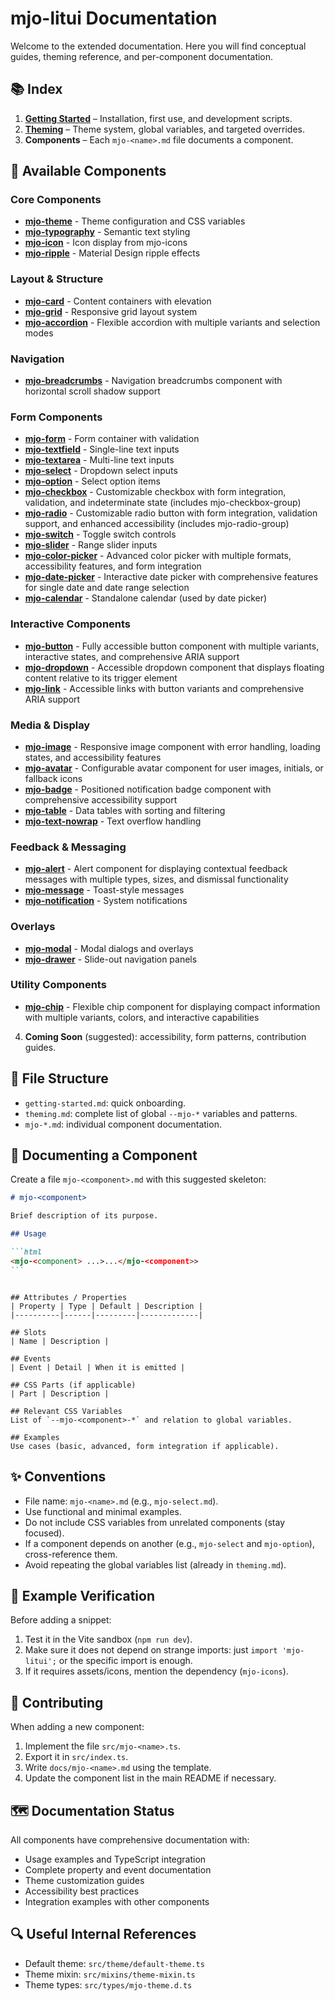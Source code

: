 # mjo-litui Documentation

Welcome to the extended documentation. Here you will find conceptual guides, theming reference, and per-component documentation.

## 📚 Index

1. **[Getting Started](getting-started.md)** – Installation, first use, and development scripts.
2. **[Theming](theming.md)** – Theme system, global variables, and targeted overrides.
3. **Components** – Each `mjo-<name>.md` file documents a component.

## 🧩 Available Components

### Core Components

- **[mjo-theme](mjo-theme.md)** - Theme configuration and CSS variables
- **[mjo-typography](mjo-typography.md)** - Semantic text styling
- **[mjo-icon](mjo-icon.md)** - Icon display from mjo-icons
- **[mjo-ripple](mjo-ripple.md)** - Material Design ripple effects

### Layout & Structure

- **[mjo-card](mjo-card.md)** - Content containers with elevation
- **[mjo-grid](mjo-grid.md)** - Responsive grid layout system
- **[mjo-accordion](mjo-accordion.md)** - Flexible accordion with multiple variants and selection modes

### Navigation

- **[mjo-breadcrumbs](mjo-breadcrumbs.md)** - Navigation breadcrumbs component with horizontal scroll shadow support

### Form Components

- **[mjo-form](mjo-form.md)** - Form container with validation
- **[mjo-textfield](mjo-textfield.md)** - Single-line text inputs
- **[mjo-textarea](mjo-textarea.md)** - Multi-line text inputs
- **[mjo-select](mjo-select.md)** - Dropdown select inputs
- **[mjo-option](mjo-option.md)** - Select option items
- **[mjo-checkbox](mjo-checkbox.md)** - Customizable checkbox with form integration, validation, and indeterminate state (includes mjo-checkbox-group)
- **[mjo-radio](mjo-radio.md)** - Customizable radio button with form integration, validation support, and enhanced accessibility (includes mjo-radio-group)
- **[mjo-switch](mjo-switch.md)** - Toggle switch controls
- **[mjo-slider](mjo-slider.md)** - Range slider inputs
- **[mjo-color-picker](mjo-color-picker.md)** - Advanced color picker with multiple formats, accessibility features, and form integration
- **[mjo-date-picker](mjo-date-picker.md)** - Interactive date picker with comprehensive features for single date and date range selection
- **[mjo-calendar](mjo-calendar.md)** - Standalone calendar (used by date picker)

### Interactive Components

- **[mjo-button](mjo-button.md)** - Fully accessible button component with multiple variants, interactive states, and comprehensive ARIA support
- **[mjo-dropdown](mjo-dropdown.md)** - Accessible dropdown component that displays floating content relative to its trigger element
- **[mjo-link](mjo-link.md)** - Accessible links with button variants and comprehensive ARIA support

### Media & Display

- **[mjo-image](mjo-image.md)** - Responsive image component with error handling, loading states, and accessibility features
- **[mjo-avatar](mjo-avatar.md)** - Configurable avatar component for user images, initials, or fallback icons
- **[mjo-badge](mjo-badge.md)** - Positioned notification badge component with comprehensive accessibility support
- **[mjo-table](mjo-table.md)** - Data tables with sorting and filtering
- **[mjo-text-nowrap](mjo-text-nowrap.md)** - Text overflow handling

### Feedback & Messaging

- **[mjo-alert](mjo-alert.md)** - Alert component for displaying contextual feedback messages with multiple types, sizes, and dismissal functionality
- **[mjo-message](mjo-message.md)** - Toast-style messages
- **[mjo-notification](mjo-notification.md)** - System notifications

### Overlays

- **[mjo-modal](mjo-modal.md)** - Modal dialogs and overlays
- **[mjo-drawer](mjo-drawer.md)** - Slide-out navigation panels

### Utility Components

- **[mjo-chip](mjo-chip.md)** - Flexible chip component for displaying compact information with multiple variants, colors, and interactive capabilities

4. **Coming Soon** (suggested): accessibility, form patterns, contribution guides.

## 🧱 File Structure

- `getting-started.md`: quick onboarding.
- `theming.md`: complete list of global `--mjo-*` variables and patterns.
- `mjo-*.md`: individual component documentation.

## 🧩 Documenting a Component

Create a file `mjo-<component>.md` with this suggested skeleton:

````markdown
# mjo-<component>

Brief description of its purpose.

## Usage

```html
<mjo-<component> ...>...</mjo-<component>>
```
````

```

## Attributes / Properties
| Property | Type | Default | Description |
|----------|------|---------|-------------|

## Slots
| Name | Description |

## Events
| Event | Detail | When it is emitted |

## CSS Parts (if applicable)
| Part | Description |

## Relevant CSS Variables
List of `--mjo-<component>-*` and relation to global variables.

## Examples
Use cases (basic, advanced, form integration if applicable).
```

## ✨ Conventions

- File name: `mjo-<name>.md` (e.g., `mjo-select.md`).
- Use functional and minimal examples.
- Do not include CSS variables from unrelated components (stay focused).
- If a component depends on another (e.g., `mjo-select` and `mjo-option`), cross-reference them.
- Avoid repeating the global variables list (already in `theming.md`).

## 🧪 Example Verification

Before adding a snippet:

1. Test it in the Vite sandbox (`npm run dev`).
2. Make sure it does not depend on strange imports: just `import 'mjo-litui';` or the specific import is enough.
3. If it requires assets/icons, mention the dependency (`mjo-icons`).

## 🤝 Contributing

When adding a new component:

1. Implement the file `src/mjo-<name>.ts`.
2. Export it in `src/index.ts`.
3. Write `docs/mjo-<name>.md` using the template.
4. Update the component list in the main README if necessary.

## 🗺️ Documentation Status

All components have comprehensive documentation with:

- Usage examples and TypeScript integration
- Complete property and event documentation
- Theme customization guides
- Accessibility best practices
- Integration examples with other components

## 🔍 Useful Internal References

- Default theme: `src/theme/default-theme.ts`
- Theme mixin: `src/mixins/theme-mixin.ts`
- Theme types: `src/types/mjo-theme.d.ts`
